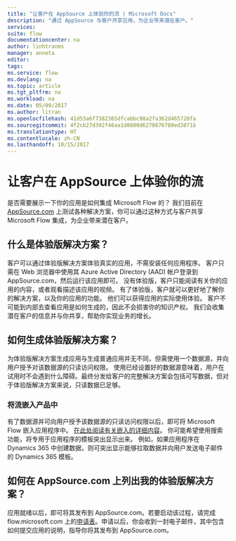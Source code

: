 ```yaml
---
title: "让客户在 AppSource 上体验你的流 | Microsoft Docs"
description: "通过 AppSource 与客户共享应用，为企业带来潜在客户。"
services: 
suite: flow
documentationcenter: na
author: linhtranms
manager: anneta
editor: 
tags: 
ms.service: flow
ms.devlang: na
ms.topic: article
ms.tgt_pltfrm: na
ms.workload: na
ms.date: 05/09/2017
ms.author: litran
ms.openlocfilehash: 41d53a6f7382365dfcabbc98a2fa362d465720fa
ms.sourcegitcommit: 4f2cb27d392f46aa1d8680d6278876780ed3871b
ms.translationtype: HT
ms.contentlocale: zh-CN
ms.lasthandoff: 10/15/2017
---
```

# <a name="let-customers-test-drive-your-flows-on-appsource"></a>让客户在 AppSource 上体验你的流
是否需要展示一下你的应用是如何集成 Microsoft Flow 的？ 我们目前在 [AppSource.com](https://appsource.microsoft.com) 上测试各种解决方案，你可以通过这种方式与客户共享 Microsoft Flow 集成，为企业带来潜在客户。

## <a name="what-is-a-test-drive-solution"></a>什么是体验版解决方案？
客户可以通过体验版解决方案体验真实的应用，不需安装任何应用程序。 客户只需在 Web 浏览器中使用其 Azure Active Directory (AAD) 帐户登录到 AppSource.com，然后运行该应用即可。 没有体验版，客户只能阅读有关你的应用的内容，或者观看描述该应用的视频。 有了体验版，客户就可以更好地了解你的解决方案，以及你的应用的功能。 他们可以获得应用的实际使用体验。 客户不可能到内部去查看应用是如何生成的，因此不会损害你的知识产权。 我们会收集潜在客户的信息并与你共享，帮助你实现业务的增长。

## <a name="how-do-i-build-a-test-drive-solution"></a>如何生成体验版解决方案？
为体验版解决方案生成应用与生成普通应用并无不同，但需使用一个数据源，并向用户授予对该数据源的只读访问权限。 使用已经设置好的数据源意味着，用户在试用时不会遇到什么障碍。最终分发给客户的完整解决方案会包括可写数据，但对于体验版解决方案来说，只读数据已足够。

### <a name="embed-flow-into-your-product"></a>将流嵌入产品中
有了数据源并可向用户授予该数据源的只读访问权限以后，即可将 Microsoft Flow 嵌入应用程序中。 [在此处阅读有关嵌入的详细内容](embed-flow-dev.md)。 你可能希望使用搜索功能，将专用于应用程序的模板突出显示出来。 例如，如果应用程序在 Dynamics 365 中创建数据，则可突出显示能够拉取数据并向用户发送电子邮件的 Dynamics 365 模板。 

## <a name="how-do-i-list-my-test-drive-solution-on-appsourcecom"></a>如何在 AppSource.com 上列出我的体验版解决方案？
应用就绪以后，即可将其发布到 AppSource.com。若要启动该过程，请完成 flow.microsoft.com 上的[申请表](https://flow.microsoft.com/partners/get-listed/)。申请以后，你会收到一封电子邮件，其中包含如何提交应用的说明，指导你将其发布到 AppSource.com。

